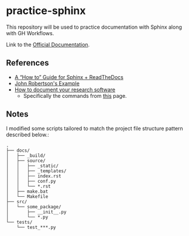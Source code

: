 # practice-sphinx
This repository will be used to practice documentation with Sphinx along with GH Workflows.

Link to the [Official Documentation](https://ca20110820.github.io/practice-sphinx/).

## References
- [A “How to” Guide for Sphinx + ReadTheDocs](https://sphinx-rtd-tutorial.readthedocs.io/en/latest/index.html)
- [John Robertson's Example](https://github.com/Robbozinoz/tic_tac_toe_docs/tree/main)
- [How to document your research software](https://coderefinery.github.io/documentation/)
  - Specifically the commands from [this](https://coderefinery.github.io/documentation/sphinx/) page.

## Notes
I modified some scripts tailored to match the project file structure pattern described below.:
```text
.
├── docs/
│   ├── _build/
│   ├── source/
│   │   ├── _static/
│   │   ├── _templates/
│   │   ├── index.rst
│   │   ├── conf.py
│   │   └── *.rst
│   ├── make.bat
│   └── Makefile
├── src/
│   └── some_package/
│       ├── __init__.py
│       └── *.py
└── tests/
    └── test_***.py
```
